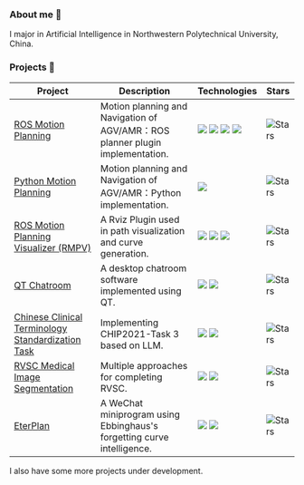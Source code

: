 ### About me 🤔

I major in Artificial Intelligence in Northwestern Polytechnical University, China.

### Projects 🔭

| Project | Description | Technologies | Stars |
|---------|-------------|------------|-------|
| [ROS Motion Planning](https://github.com/ai-winter/ros_motion_planning) | Motion planning and Navigation of AGV/AMR：ROS planner plugin implementation. | ![](https://img.shields.io/badge/-C++-00599C?style=flat&logo=c%2B%2B) ![](https://img.shields.io/badge/-ROS-22314E?style=flat&logo=ros) ![](https://img.shields.io/badge/-Rviz-FFA518?style=flat&logo=rviz) ![](https://img.shields.io/badge/-Gazebo-ffffff?style=flat&logo=gazebo) | ![Stars](https://img.shields.io/github/stars/ai-winter/ros_motion_planning?style=social) |
| [Python Motion Planning](https://github.com/ai-winter/python_motion_planning) | Motion planning and Navigation of AGV/AMR：Python implementation. | ![](https://img.shields.io/badge/-Python-3776AB?style=flat&logo=python) | ![Stars](https://img.shields.io/github/stars/ai-winter/python_motion_planning?style=social) |
| [ROS Motion Planning Visualizer (RMPV)](https://github.com/ai-winter/ros_motion_planning_visualizer) | A Rviz Plugin used in path visualization and curve generation. | ![](https://img.shields.io/badge/-C++-00599C?style=flat&logo=c%2B%2B) ![](https://img.shields.io/badge/-ROS-22314E?style=flat&logo=ros) ![](https://img.shields.io/badge/-Rviz-FFA518?style=flat&logo=rviz) | ![Stars](https://img.shields.io/github/stars/ai-winter/ros_motion_planning_visualizer?style=social) |
| [QT Chatroom](https://github.com/omigeft/QTChatroom) | A desktop chatroom software implemented using QT. | ![](https://img.shields.io/badge/-C++-00599C?style=flat&logo=c%2B%2B) ![](https://img.shields.io/badge/-Qt-41CD52?style=flat&logo=qt) | ![Stars](https://img.shields.io/github/stars/omigeft/QTChatroom?style=social) |
| [Chinese Clinical Terminology Standardization Task](https://github.com/omigeft/Chinese-Clinical-Terminology-Standardization-Task) | Implementing CHIP2021-Task 3 based on LLM. | ![](https://img.shields.io/badge/-Python-3776AB?style=flat&logo=python) ![](https://img.shields.io/badge/-PyTorch-EE4C2C?style=flat&logo=pytorch) | ![Stars](https://img.shields.io/github/stars/omigeft/Chinese-Clinical-Terminology-Standardization-Task?style=social) |
| [RVSC Medical Image Segmentation](https://github.com/omigeft/RVSC-Medical-Image-Segmentation) | Multiple approaches for completing RVSC. | ![](https://img.shields.io/badge/-Python-3776AB?style=flat&logo=python) ![](https://img.shields.io/badge/-PyTorch-EE4C2C?style=flat&logo=pytorch) | ![Stars](https://img.shields.io/github/stars/omigeft/RVSC-Medical-Image-Segmentation?style=social) |
| [EterPlan](https://github.com/omigeft/eterplan) | A WeChat miniprogram using Ebbinghaus's forgetting curve intelligence. | ![](https://img.shields.io/badge/-JavaScript-F7DF1E?style=flat&logo=javascript) ![](https://img.shields.io/badge/-WeChat-07C160?style=flat&logo=wechat) | ![Stars](https://img.shields.io/github/stars/omigeft/eterplan?style=social) |

I also have some more projects under development.

<!--
**omigeft/omigeft** is a ✨ _special_ ✨ repository because its `README.md` (this file) appears on your GitHub profile.

Here are some ideas to get you started:

- 🔭 I’m currently working on ...
- 🌱 I’m currently learning ...
- 👯 I’m looking to collaborate on ...
- 🤔 I’m looking for help with ...
- 💬 Ask me about ...
- 📫 How to reach me: ...
- 😄 Pronouns: ...
- ⚡ Fun fact: ...
-->
